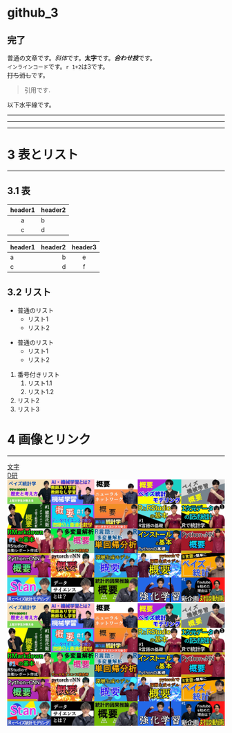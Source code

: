 # github_3

## 完了

普通の文章です。*斜体*です。**太字**です。***合わせ技***です。  
`インラインコード`です。`r 1+2`は3です。  
~~打ち消し~~です。  

> 引用です.


以下水平線です。

---

***

___

  
  
# 3 表とリスト
***

## 3.1 表
|header1|header2|
|:-:|-|
|a|b|
|c|d|

|header1|header2|header3|
|:-|-:|:-:|
|a|b|e|
|c|d|f|

## 3.2 リスト  
  
* 普通のリスト
  * リスト1
  * リスト2
  
- 普通のリスト
  - リスト1
  - リスト2
  
1. 番号付きリスト
    1. リスト1.1
    1. リスト1.2
1. リスト2
1. リスト3
# 4 画像とリンク
***
[文字](urlや画像)  
[D研](https://tatsukioike.com/)  
![image](image/sample.jpg)  
[![image](image/sample.jpg)](https://www.youtube.com/channel/UCFDyXEywtNhdtwqC3GAkYuA)